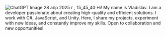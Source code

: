 ![ChatGPT Image 28 апр  2025 г , 15_45_40](https://github.com/user-attachments/assets/883626fb-2422-4bc6-ac48-115d253bd6d3)
Hi! My name is Vladislav. I am a developer passionate about creating high-quality and efficient solutions. I work with C#, JavaScript, and Unity. Here, I share my projects, experiment with new ideas, and constantly improve my skills. Open to collaboration and new opportunities!
